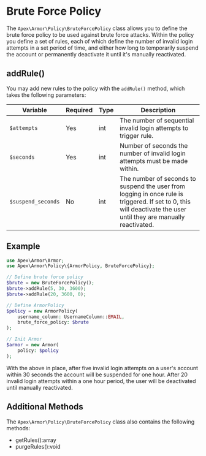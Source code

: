 
# Brute Force Policy

The `Apex\Armor\Policy\BruteForcePolicy` class allows you to define the brute force policy to be used against brute force attacks.  Within the policy you define a set of rules, each of which define the number of invalid login attempts in a set period of time, and either how long to temporarily suspend the account or permanently deactivate it until it's manually reactivated.

## addRule()

You may add new rules to the policy with the `addRule()` method, which takes the following parameters:

Variable | Required | Type | Description
------------- |------------- |------------- |------------- 
`$attempts` | Yes | int | The number of sequential invalid login attempts to trigger rule.
`$seconds` | Yes | int | Number of seconds the number of invalid login attempts must be made within.
`$suspend_seconds` | No | int | The number of seconds to suspend the user from logging in once rule is triggered.  If set to 0, this will deactivate the user until they are manually reactivated.


## Example

~~~php
use Apex\Armor\Armor;
use Apex\Armor\Policy\{ArmorPolicy, BruteForcePolicy};

// Define brute force policy
$brute = new BruteForcePolicy();
$brute->addRule(5, 30, 3600);
$brute->addRule(20, 3600, 0);

// Define ArmorPolicy
$policy = new ArmorPolicy(
    username_column: UsernameColumn::EMAIL, 
    brute_force_policy: $brute
);

// Init Armor
$armor = new Armor(
    policy: $policy
);
~~~

With the above in place, after five invalid login attempts on a user's account within 30 seconds the account will be suspended for one hour.  After 20 invalid login attempts within a one hour period, the user will be deactivated until manually reactivated.


## Additional Methods

The `Apex\Armor\Policy\BruteForcePolicy` class also contains the following methods:

* getRules():array
* purgeRules():void







